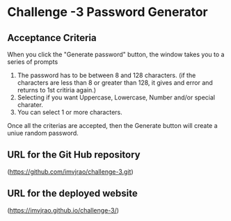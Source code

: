 # Challenge -3 Password Generator
## Acceptance Criteria
When you click the "Generate password" button, the window takes you to a series of prompts
1) The password has to be between 8 and 128 characters. (if the characters are less than 8 or greater than 128, it gives and error and returns to 1st critiria again.)
2) Selecting if you want Uppercase, Lowercase, Number and/or special charater.
3) You can select 1 or more characters.

Once all the criterias are accepted, then the Generate button will create a uniue random password.


## URL for the Git Hub repository

(https://github.com/imvjrao/challenge-3.git)

## URL for the deployed website
(https://imvjrao.github.io/challenge-3/)


